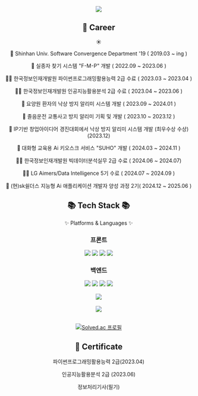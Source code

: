 <div align=center>
		<img src="https://capsule-render.vercel.app/api?type=waving&color=auto&height=200&section=header&text=TaeGi%20Github!&fontSize=70" />	

</div>

<div align=center><h2>🧑 Career</h2>

☀️

🏫 Shinhan Univ. Software Convergence Department '19 ( 2019.03 ~ ing )

🏫 실종자 찾기 시스템 "F-M-P" 개발 ( 2022.09 ~ 2023.06 )

👨‍🎓 한국정보인재개발원 파이썬프로그래밍활용능력 2급 수료 ( 2023.03 ~ 2023.04 )

👨‍🎓 한국정보인재개발원 인공지능활용분석 2급 수료 ( 2023.04 ~ 2023.06 )

🏫 요양원 환자의 낙상 방지 알리미 시스템 개발 ( 2023.09 ~ 2024.01 )

🏫 졸음운전 교통사고 방지 알리미 기획 및 개발 ( 2023.10 ~ 2023.12 )

🥉 IP기반 창업아이디어 경진대회에서 낙상 방지 알리미 시스템 개발 (최우수상 수상) (2023.12)

🏫 대화형 교육용 Ai 키오스크 서비스 "SUHO" 개발 ( 2024.03 ~ 2024.11 )

👨‍🎓 한국정보인재개발원 빅데이터분석실무 2급 수료 ( 2024.06 ~ 2024.07)

👨‍🎓 LG Aimers/Data Intelligence 5기 수료 ( 2024.07 ~ 2024.09 )



👜 (현)sk쉴더스 지능형 Ai 애플리케이션 개발자 양성 과정 2기( 2024.12 ~ 2025.06 )

</div> 
<div align=center>
	<h2>📚 Tech Stack 📚</h2>
	<p>✨ Platforms & Languages ✨</p>
</div>
<div align="center">
<h3>프론트</h3>
  <img src="https://img.shields.io/badge/html5-E34F26?style=for-the-badge&logo=html5&logoColor=white"> 
  <img src="https://img.shields.io/badge/css-1572B6?style=for-the-badge&logo=css3&logoColor=white"> 
  <img src="https://img.shields.io/badge/javascript-F7DF1E?style=for-the-badge&logo=javascript&logoColor=black"> 
  <img src="https://img.shields.io/badge/React-%2361DAFB?style=for-the-badge&logo=React&logoColor=white">

	
  <br>
<h3>백엔드</h3>
  <img src="https://img.shields.io/badge/python-3776AB?style=for-the-badge&logo=python&logoColor=white">
  <img src="https://img.shields.io/badge/django-092E20?style=for-the-badge&logo=django&logoColor=white">
  <img src="https://img.shields.io/badge/firebase-FFCA28?style=for-the-badge&logo=firebase&logoColor=white">
  <img src="https://img.shields.io/badge/amazonaws-232F3E?style=for-the-badge&logo=amazonaws&logoColor=white"> 
  <br><br>
  <img src="https://github-readme-stats.vercel.app/api/top-langs/?username=HYEON-CODE&layout=compact"><br><br>
  <img src="https://github-readme-stats.vercel.app/api?username=HYEON-CODE&show_icons=true"><br><br>
  
  [![Solved.ac 프로필](http://mazassumnida.wtf/api/generate_badge?boj=rhksgus20)](https://solved.ac/rhksgus20)
 
<div align=center><h2>📑 Certificate </h2>

파이썬프로그래밍활용능력 2급(2023.04)

인공지능활용분석 2급 (2023.06)

정보처리기사(필기)

</div>
